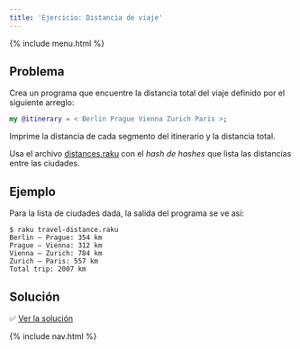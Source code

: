```yaml
---
title: 'Ejercicio: Distancia de viaje'
---
```


{% include menu.html %}

## Problema

Crea un programa que encuentre la distancia total del viaje definido por el siguiente arreglo:

```raku
my @itinerary = < Berlin Prague Vienna Zurich Paris >;
```

Imprime la distancia de cada segmento del itinerario y la distancia total.

Usa el archivo [distances.raku](https://github.com/ash/raku-course/blob/master/essentials/associatives/exercises/travel-distance/distances.raku) con el _hash de hashes_ que lista las distancias entre las ciudades.

## Ejemplo

Para la lista de ciudades dada, la salida del programa se ve así:

```console
$ raku travel-distance.raku
Berlin — Prague: 354 km
Prague — Vienna: 312 km
Vienna — Zurich: 784 km
Zurich — Paris: 557 km
Total trip: 2007 km
```

## Solución

✅ [Ver la solución](solution)

{% include nav.html %}